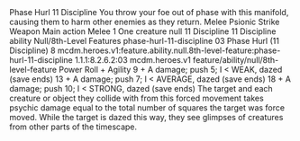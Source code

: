 <ability>
  <name>Phase Hurl</name>
  <cost>11 Discipline</cost>
  <flavor>You throw your foe out of phase with this manifold, causing them to harm other enemies as they return.</flavor>
  <keywords>
    <keyword>Melee</keyword>
    <keyword>Psionic</keyword>
    <keyword>Strike</keyword>
    <keyword>Weapon</keyword>
  </keywords>
  <type>Main action</type>
  <distance>Melee 1</distance>
  <target>One creature</target>
  <metadata>
    <class>null</class>
    <cost>11 Discipline</cost>
    <cost_amount>11</cost_amount>
    <cost_resource>Discipline</cost_resource>
    <feature_type>ability</feature_type>
    <file_dpath>Null/8th-Level Features</file_dpath>
    <item_id>phase-hurl-11-discipline</item_id>
    <item_index>03</item_index>
    <item_name>Phase Hurl (11 Discipline)</item_name>
    <level>8</level>
    <scc>mcdm.heroes.v1:feature.ability.null.8th-level-feature:phase-hurl-11-discipline</scc>
    <scdc>1.1.1:8.2.6.2:03</scdc>
    <source>mcdm.heroes.v1</source>
    <type>feature/ability/null/8th-level-feature</type>
  </metadata>
  <effects>
    <effect type="roll">
      <roll>Power Roll + Agility</roll>
      <t1>9 + A damage; push 5; I &lt; WEAK, dazed (save ends)</t1>
      <t2>13 + A damage; push 7; I &lt; AVERAGE, dazed (save ends)</t2>
      <t3>18 + A damage; push 10; I &lt; STRONG, dazed (save ends)</t3>
    </effect>
    <effect type="mundane">The target and each creature or object they collide with from this forced movement takes psychic damage equal to the total number of squares the target was force moved. While the target is dazed this way, they see glimpses of creatures from other parts of the timescape.</effect>
  </effects>
</ability>
